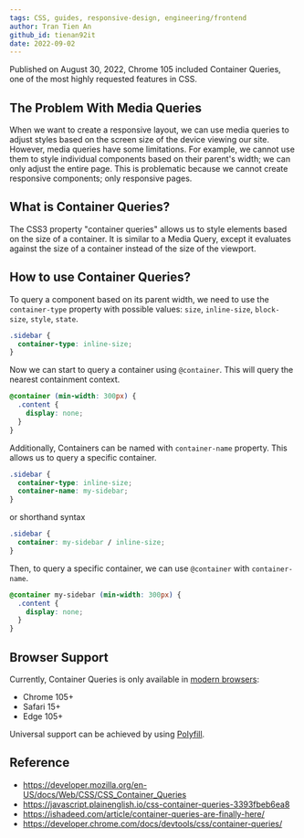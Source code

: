 ```yaml
---
tags: CSS, guides, responsive-design, engineering/frontend
author: Tran Tien An
github_id: tienan92it
date: 2022-09-02
---
```


Published on August 30, 2022, Chrome 105 included Container Queries, one of the most highly requested features in CSS.

## The Problem With Media Queries

When we want to create a responsive layout, we can use media queries to adjust styles based on the screen size of the device viewing our site. However, media queries have some limitations. For example, we cannot use them to style individual components based on their parent's width; we can only adjust the entire page. This is problematic because we cannot create responsive components; only responsive pages.

## What is Container Queries?

The CSS3 property "container queries" allows us to style elements based on the size of a container. It is similar to a Media Query, except it evaluates against the size of a container instead of the size of the viewport.

## How to use Container Queries?

To query a component based on its parent width, we need to use the `container-type` property with possible values: `size`, `inline-size`, `block-size`, `style`, `state`.

```css
.sidebar {
  container-type: inline-size;
}
```

Now we can start to query a container using `@container`. This will query the nearest containment context.

```css
@container (min-width: 300px) {
  .content {
    display: none;
  }
}
```

Additionally, Containers can be named with `container-name` property. This allows us to query a specific container.

```css
.sidebar {
  container-type: inline-size;
  container-name: my-sidebar;
}
```

or shorthand syntax

```css
.sidebar {
  container: my-sidebar / inline-size;
}
```

Then, to query a specific container, we can use `@container` with `container-name`.

```css
@container my-sidebar (min-width: 300px) {
  .content {
    display: none;
  }
}
```

## Browser Support

Currently, Container Queries is only available in [modern browsers](https://caniuse.com/?search=Container%20Queries):

- Chrome 105+
- Safari 15+
- Edge 105+

Universal support can be achieved by using [Polyfill](https://github.com/GoogleChromeLabs/container-query-polyfill).

## Reference

- https://developer.mozilla.org/en-US/docs/Web/CSS/CSS_Container_Queries
- https://javascript.plainenglish.io/css-container-queries-3393fbeb6ea8
- https://ishadeed.com/article/container-queries-are-finally-here/
- https://developer.chrome.com/docs/devtools/css/container-queries/
